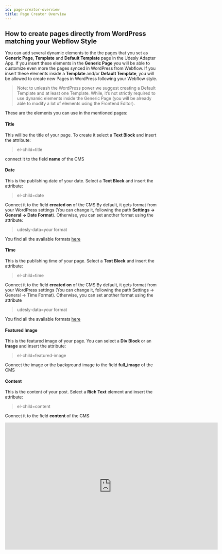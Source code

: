 ```yaml
---
id: page-creator-overview
title: Page Creator Overview
---
```


## How to create pages directly from WordPress matching your Webflow Style

You can add several dynamic elements to the the pages that you set as **Generic Page**, **Template** and **Default Template** page in the Udesly Adapter App.
If you insert these elements in the **Generic Page** you will be able to customize even more the pages synced in WordPress from Webflow.
If you insert these elements inside a **Template** and/or **Default Template**, you will be allowed to create new Pages in WordPress following your Webflow style.

> Note: to unleash the WordPress power we suggest creating a Default Template and at least one Template. While, it’s not strictly required to use dynamic elements inside the Generic Page (you will be already able to modify a lot of elements using the Frontend Editor).

These are the elements you can use in the mentioned pages:

#### Title
This will be the title of your page. To create it select a **Text Block** and insert the attribute:

> el-child=title

connect it to the field **name** of the CMS

#### Date
This is the publishing date of your date. Select a **Text Block** and insert the attribute:

> el-child=date

Connect it to the field **created on** of the CMS
By default, it gets format from your WordPress settings (You can change it, following the path **Settings -> General -> Date Format**). Otherwise, you can set another format using the attribute:

> udesly-data=your format

You find all the available formats [here](https://codex.wordpress.org/Formatting_Date_and_Time)

#### Time
This is the publishing time of your page. Select a **Text Block** and insert the attribute:

> el-child=time

Connect it to the field **created on** of the CMS
By default, it gets format from your WordPress settings (You can change it, following the path Settings -> General -> Time Format). Otherwise, you can set another format using the attribute

> udesly-data=your format

You find all the available formats [here](https://codex.wordpress.org/Formatting_Date_and_Time)

#### Featured Image
This is the featured image of your page. You can select a **Div Block** or an **Image** and insert the attribute:

> el-child=featured-image

Connect the image or the background image to the field **full_image** of the CMS

#### Content
This is the content of your post. Select a **Rich Text** element and insert the attribute:

> el-child=content

Connect it to the field **content** of the CMS

<iframe width="700" height="419" src="https://www.youtube.com/embed/ms0PwLWLb6U?list=PLLChkVtVa_ZvDTyshuoLEBuCqzrU82QL-" frameborder="0" allow="accelerometer; autoplay; encrypted-media; gyroscope; picture-in-picture" allowfullscreen></iframe>